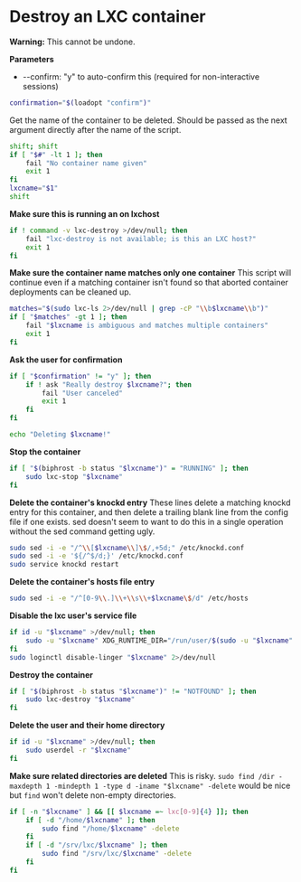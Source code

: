 # Destroy an LXC container

**Warning:** This cannot be undone.

**Parameters**
* --confirm: "y" to auto-confirm this (required for non-interactive sessions)
```bash
confirmation="$(loadopt "confirm")"
```

Get the name of the container to be deleted. Should be passed as the next argument directly after the name of the script.
```bash
shift; shift
if [ "$#" -lt 1 ]; then
    fail "No container name given"
	exit 1
fi
lxcname="$1"
shift
```

**Make sure this is running an on lxchost**
```bash
if ! command -v lxc-destroy >/dev/null; then
    fail "lxc-destroy is not available; is this an LXC host?"
	exit 1
fi
```

**Make sure the container name matches only one container**
This script will continue even if a matching container isn't found so that aborted container deployments can be cleaned up.
```bash
matches="$(sudo lxc-ls 2>/dev/null | grep -cP "\\b$lxcname\\b")"
if [ "$matches" -gt 1 ]; then
	fail "$lxcname is ambiguous and matches multiple containers"
	exit 1
fi
```

**Ask the user for confirmation**
```bash
if [ "$confirmation" != "y" ]; then
	if ! ask "Really destroy $lxcname?"; then
		fail "User canceled"
		exit 1
	fi
fi

echo "Deleting $lxcname!"
```

**Stop the container**
```bash
if [ "$(biphrost -b status "$lxcname")" = "RUNNING" ]; then
    sudo lxc-stop "$lxcname"
fi
```

**Delete the container's knockd entry**
These lines delete a matching knockd entry for this container, and then delete a trailing blank line from the config file if one exists. sed doesn't seem to want to do this in a single operation without the sed command getting ugly.
```bash
sudo sed -i -e "/^\\[$lxcname\\]\$/,+5d;" /etc/knockd.conf
sudo sed -i -e '${/^$/d;}' /etc/knockd.conf
sudo service knockd restart
```

**Delete the container's hosts file entry**
```bash
sudo sed -i -e "/^[0-9\\.]\\+\\s\\+$lxcname\$/d" /etc/hosts
```

**Disable the lxc user's service file**
```bash
if id -u "$lxcname" >/dev/null; then
    sudo -u "$lxcname" XDG_RUNTIME_DIR="/run/user/$(sudo -u "$lxcname" sh -c 'id -u')" sh -c "systemctl --user disable $lxcname-autostart"
fi
sudo loginctl disable-linger "$lxcname" 2>/dev/null
```

**Destroy the container**
```bash
if [ "$(biphrost -b status "$lxcname")" != "NOTFOUND" ]; then
    sudo lxc-destroy "$lxcname"
fi
```

**Delete the user and their home directory**
```bash
if id -u "$lxcname" >/dev/null; then
    sudo userdel -r "$lxcname"
fi
```

**Make sure related directories are deleted**
This is risky. `sudo find /dir -maxdepth 1 -mindepth 1 -type d -iname "$lxcname" -delete` would be nice but `find` won't delete non-empty directories.
```bash
if [ -n "$lxcname" ] && [[ $lxcname =~ lxc[0-9]{4} ]]; then
    if [ -d "/home/$lxcname" ]; then
        sudo find "/home/$lxcname" -delete
    fi
    if [ -d "/srv/lxc/$lxcname" ]; then
        sudo find "/srv/lxc/$lxcname" -delete
    fi
fi
```